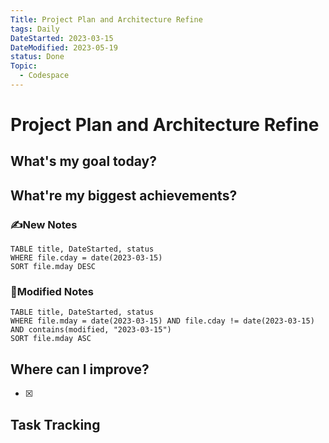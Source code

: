```yaml
---
Title: Project Plan and Architecture Refine
tags: Daily
DateStarted: 2023-03-15
DateModified: 2023-05-19
status: Done
Topic:
  - Codespace
---
```


# Project Plan and Architecture Refine

## What's my goal today?

## What're my biggest achievements?

### ✍️New Notes

```dataview
TABLE title, DateStarted, status
WHERE file.cday = date(2023-03-15)
SORT file.mday DESC
```

### 📝Modified Notes

```dataview
TABLE title, DateStarted, status
WHERE file.mday = date(2023-03-15) AND file.cday != date(2023-03-15) AND contains(modified, "2023-03-15")
SORT file.mday ASC
```

## Where can I improve?

- [x]

## Task Tracking
